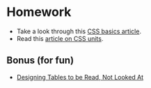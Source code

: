 # Homework
- Take a look through this [CSS basics article](https://developer.mozilla.org/en-US/docs/Learn/Getting_started_with_the_web/CSS_basics).
- Read this [article on CSS units](https://www.w3.org/Style/Examples/007/units.en.html).

## Bonus (for fun)
- [Designing Tables to be Read, Not Looked At](https://alistapart.com/article/web-typography-tables)